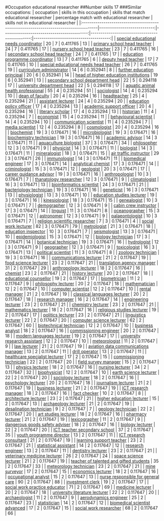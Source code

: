 #Occupation educational researcher
##Number skills 17
###Similar occupations:
| occupation                                                                            |   skills in this occupation |   skills that match educational researcher |   percentage match with educational researcher |   skills not in educational researcher |
|:--------------------------------------------------------------------------------------|----------------------------:|-------------------------------------------:|-----------------------------------------------:|---------------------------------------:|
| [special educational needs coordinator](special_educational_needs_coordinator.md)     |                          20 |                                          7 |                                       0.411765 |                                     13 |
| [primary school head teacher](primary_school_head_teacher.md)                         |                          24 |                                          7 |                                       0.411765 |                                     17 |
| [nursery school head teacher](nursery_school_head_teacher.md)                         |                          23 |                                          7 |                                       0.411765 |                                     16 |
| [secondary school head teacher](secondary_school_head_teacher.md)                     |                          24 |                                          7 |                                       0.411765 |                                     17 |
| [education programme coordinator](education_programme_coordinator.md)                 |                          13 |                                          7 |                                       0.411765 |                                      6 |
| [deputy head teacher](deputy_head_teacher.md)                                         |                          17 |                                          7 |                                       0.411765 |                                     10 |
| [special educational needs head teacher](special_educational_needs_head_teacher.md)   |                          26 |                                          7 |                                       0.411765 |                                     19 |
| [curriculum administrator](curriculum_administrator.md)                               |                          14 |                                          6 |                                       0.352941 |                                      8 |
| [further education principal](further_education_principal.md)                         |                          20 |                                          6 |                                       0.352941 |                                     14 |
| [head of higher education institutions](head_of_higher_education_institutions.md)     |                          19 |                                          6 |                                       0.352941 |                                     13 |
| [secondary school department head](secondary_school_department_head.md)               |                          22 |                                          5 |                                       0.294118 |                                     17 |
| [university department head](university_department_head.md)                           |                          22 |                                          5 |                                       0.294118 |                                     17 |
| [aquatic animal health professional](aquatic_animal_health_professional.md)           |                          55 |                                          4 |                                       0.235294 |                                     51 |
| [sociologist](sociologist.md)                                                         |                          14 |                                          4 |                                       0.235294 |                                     10 |
| [dean of faculty](dean_of_faculty.md)                                                 |                          20 |                                          4 |                                       0.235294 |                                     16 |
| [headteacher](headteacher.md)                                                         |                          25 |                                          4 |                                       0.235294 |                                     21 |
| [assistant lecturer](assistant_lecturer.md)                                           |                          24 |                                          4 |                                       0.235294 |                                     20 |
| [education policy officer](education_policy_officer.md)                               |                          17 |                                          4 |                                       0.235294 |                                     13 |
| [academic support officer](academic_support_officer.md)                               |                          20 |                                          4 |                                       0.235294 |                                     16 |
| [literary scholar](literary_scholar.md)                                               |                          17 |                                          4 |                                       0.235294 |                                     13 |
| [historian](historian.md)                                                             |                          11 |                                          4 |                                       0.235294 |                                      7 |
| [economist](economist.md)                                                             |                          15 |                                          4 |                                       0.235294 |                                     11 |
| [behavioural scientist](behavioural_scientist.md)                                     |                          14 |                                          4 |                                       0.235294 |                                     10 |
| [communication scientist](communication_scientist.md)                                 |                          11 |                                          4 |                                       0.235294 |                                      7 |
| [media scientist](media_scientist.md)                                                 |                          12 |                                          4 |                                       0.235294 |                                      8 |
| [cosmologist](cosmologist.md)                                                         |                          20 |                                          4 |                                       0.235294 |                                     16 |
| [biochemist](biochemist.md)                                                           |                          19 |                                          3 |                                       0.176471 |                                     16 |
| [microbiologist](microbiologist.md)                                                   |                          19 |                                          3 |                                       0.176471 |                                     16 |
| [biochemistry technician](biochemistry_technician.md)                                 |                          19 |                                          3 |                                       0.176471 |                                     16 |
| [academic advisor](academic_advisor.md)                                               |                          14 |                                          3 |                                       0.176471 |                                     11 |
| [aquaculture biologist](aquaculture_biologist.md)                                     |                          37 |                                          3 |                                       0.176471 |                                     34 |
| [philosopher](philosopher.md)                                                         |                          12 |                                          3 |                                       0.176471 |                                      9 |
| [physicist](physicist.md)                                                             |                          14 |                                          3 |                                       0.176471 |                                     11 |
| [biologist](biologist.md)                                                             |                          14 |                                          3 |                                       0.176471 |                                     11 |
| [mineralogist](mineralogist.md)                                                       |                          18 |                                          3 |                                       0.176471 |                                     15 |
| [air traffic instructor](air_traffic_instructor.md)                                   |                          29 |                                          3 |                                       0.176471 |                                     26 |
| [immunologist](immunologist.md)                                                       |                          14 |                                          3 |                                       0.176471 |                                     11 |
| [biomedical engineer](biomedical_engineer.md)                                         |                          17 |                                          3 |                                       0.176471 |                                     14 |
| [analytical chemist](analytical_chemist.md)                                           |                          17 |                                          3 |                                       0.176471 |                                     14 |
| [criminologist](criminologist.md)                                                     |                          15 |                                          3 |                                       0.176471 |                                     12 |
| [geologist](geologist.md)                                                             |                          20 |                                          3 |                                       0.176471 |                                     17 |
| [career guidance advisor](career_guidance_advisor.md)                                 |                          19 |                                          3 |                                       0.176471 |                                     16 |
| [anthropologist](anthropologist.md)                                                   |                          10 |                                          3 |                                       0.176471 |                                      7 |
| [thanatology researcher](thanatology_researcher.md)                                   |                          12 |                                          3 |                                       0.176471 |                                      9 |
| [climatologist](climatologist.md)                                                     |                          16 |                                          3 |                                       0.176471 |                                     13 |
| [bioinformatics scientist](bioinformatics_scientist.md)                               |                          24 |                                          3 |                                       0.176471 |                                     21 |
| [bacteriology technician](bacteriology_technician.md)                                 |                          19 |                                          3 |                                       0.176471 |                                     16 |
| [geneticist](geneticist.md)                                                           |                          16 |                                          3 |                                       0.176471 |                                     13 |
| [physiologist](physiologist.md)                                                       |                          13 |                                          3 |                                       0.176471 |                                     10 |
| [education studies lecturer](education_studies_lecturer.md)                           |                          19 |                                          3 |                                       0.176471 |                                     16 |
| [kinesiologist](kinesiologist.md)                                                     |                          18 |                                          3 |                                       0.176471 |                                     15 |
| [genealogist](genealogist.md)                                                         |                          10 |                                          3 |                                       0.176471 |                                      7 |
| [demographer](demographer.md)                                                         |                          12 |                                          3 |                                       0.176471 |                                      9 |
| [cabin crew instructor](cabin_crew_instructor.md)                                     |                          17 |                                          3 |                                       0.176471 |                                     14 |
| [linguist](linguist.md)                                                               |                          11 |                                          3 |                                       0.176471 |                                      8 |
| [oceanographer](oceanographer.md)                                                     |                          15 |                                          3 |                                       0.176471 |                                     12 |
| [astronomer](astronomer.md)                                                           |                          12 |                                          3 |                                       0.176471 |                                      9 |
| [palaeontologist](palaeontologist.md)                                                 |                          10 |                                          3 |                                       0.176471 |                                      7 |
| [religion scientific researcher](religion_scientific_researcher.md)                   |                           7 |                                          3 |                                       0.176471 |                                      4 |
| [social work lecturer](social_work_lecturer.md)                                       |                          82 |                                          3 |                                       0.176471 |                                     79 |
| [metrologist](metrologist.md)                                                         |                          21 |                                          3 |                                       0.176471 |                                     18 |
| [education inspector](education_inspector.md)                                         |                          10 |                                          3 |                                       0.176471 |                                      7 |
| [seismologist](seismologist.md)                                                       |                          13 |                                          3 |                                       0.176471 |                                     10 |
| [epidemiologist](epidemiologist.md)                                                   |                          15 |                                          3 |                                       0.176471 |                                     12 |
| [biology technician](biology_technician.md)                                           |                          17 |                                          3 |                                       0.176471 |                                     14 |
| [botanical technician](botanical_technician.md)                                       |                          19 |                                          3 |                                       0.176471 |                                     16 |
| [hydrologist](hydrologist.md)                                                         |                          12 |                                          3 |                                       0.176471 |                                      9 |
| [geographer](geographer.md)                                                           |                          12 |                                          3 |                                       0.176471 |                                      9 |
| [toxicologist](toxicologist.md)                                                       |                          16 |                                          3 |                                       0.176471 |                                     13 |
| [political scientist](political_scientist.md)                                         |                          11 |                                          3 |                                       0.176471 |                                      8 |
| [zoology technician](zoology_technician.md)                                           |                          19 |                                          3 |                                       0.176471 |                                     16 |
| [communications lecturer](communications_lecturer.md)                                 |                          21 |                                          2 |                                       0.117647 |                                     19 |
| [food science lecturer](food_science_lecturer.md)                                     |                          23 |                                          2 |                                       0.117647 |                                     21 |
| [translation agency manager](translation_agency_manager.md)                           |                          31 |                                          2 |                                       0.117647 |                                     29 |
| [anthropology lecturer](anthropology_lecturer.md)                                     |                          18 |                                          2 |                                       0.117647 |                                     16 |
| [chemist](chemist.md)                                                                 |                          23 |                                          2 |                                       0.117647 |                                     21 |
| [history lecturer](history_lecturer.md)                                               |                          20 |                                          2 |                                       0.117647 |                                     18 |
| [educational counsellor](educational_counsellor.md)                                   |                          19 |                                          2 |                                       0.117647 |                                     17 |
| [biometrician](biometrician.md)                                                       |                          11 |                                          2 |                                       0.117647 |                                      9 |
| [philosophy lecturer](philosophy_lecturer.md)                                         |                          20 |                                          2 |                                       0.117647 |                                     18 |
| [mathematician](mathematician.md)                                                     |                          12 |                                          2 |                                       0.117647 |                                     10 |
| [computer scientist](computer_scientist.md)                                           |                          12 |                                          2 |                                       0.117647 |                                     10 |
| [rental manager](rental_manager.md)                                                   |                          21 |                                          2 |                                       0.117647 |                                     19 |
| [classical languages lecturer](classical_languages_lecturer.md)                       |                          20 |                                          2 |                                       0.117647 |                                     18 |
| [research manager](research_manager.md)                                               |                          16 |                                          2 |                                       0.117647 |                                     14 |
| [engineering lecturer](engineering_lecturer.md)                                       |                          23 |                                          2 |                                       0.117647 |                                     21 |
| [chemistry lecturer](chemistry_lecturer.md)                                           |                          23 |                                          2 |                                       0.117647 |                                     21 |
| [mathematics lecturer](mathematics_lecturer.md)                                       |                          18 |                                          2 |                                       0.117647 |                                     16 |
| [religious studies lecturer](religious_studies_lecturer.md)                           |                          19 |                                          2 |                                       0.117647 |                                     17 |
| [politics lecturer](politics_lecturer.md)                                             |                          23 |                                          2 |                                       0.117647 |                                     21 |
| [linguistics lecturer](linguistics_lecturer.md)                                       |                          22 |                                          2 |                                       0.117647 |                                     20 |
| [computer science lecturer](computer_science_lecturer.md)                             |                          62 |                                          2 |                                       0.117647 |                                     60 |
| [biotechnical technician](biotechnical_technician.md)                                 |                          12 |                                          2 |                                       0.117647 |                                     10 |
| [business analyst](business_analyst.md)                                               |                          18 |                                          2 |                                       0.117647 |                                     16 |
| [commissioning engineer](commissioning_engineer.md)                                   |                          20 |                                          2 |                                       0.117647 |                                     18 |
| [modern languages lecturer](modern_languages_lecturer.md)                             |                          19 |                                          2 |                                       0.117647 |                                     17 |
| [university research assistant](university_research_assistant.md)                     |                          12 |                                          2 |                                       0.117647 |                                     10 |
| [meteorologist](meteorologist.md)                                                     |                          11 |                                          2 |                                       0.117647 |                                      9 |
| [law lecturer](law_lecturer.md)                                                       |                          21 |                                          2 |                                       0.117647 |                                     19 |
| [aviation data communications manager](aviation_data_communications_manager.md)       |                          13 |                                          2 |                                       0.117647 |                                     11 |
| [drill operator](drill_operator.md)                                                   |                          13 |                                          2 |                                       0.117647 |                                     11 |
| [healthcare specialist lecturer](healthcare_specialist_lecturer.md)                   |                          17 |                                          2 |                                       0.117647 |                                     15 |
| [commissioning technician](commissioning_technician.md)                               |                          22 |                                          2 |                                       0.117647 |                                     20 |
| [field survey manager](field_survey_manager.md)                                       |                          15 |                                          2 |                                       0.117647 |                                     13 |
| [physics lecturer](physics_lecturer.md)                                               |                          18 |                                          2 |                                       0.117647 |                                     16 |
| [nursing lecturer](nursing_lecturer.md)                                               |                          34 |                                          2 |                                       0.117647 |                                     32 |
| [biophysicist](biophysicist.md)                                                       |                          12 |                                          2 |                                       0.117647 |                                     10 |
| [earth science lecturer](earth_science_lecturer.md)                                   |                          22 |                                          2 |                                       0.117647 |                                     20 |
| [sociology lecturer](sociology_lecturer.md)                                           |                          18 |                                          2 |                                       0.117647 |                                     16 |
| [psychology lecturer](psychology_lecturer.md)                                         |                          20 |                                          2 |                                       0.117647 |                                     18 |
| [journalism lecturer](journalism_lecturer.md)                                         |                          21 |                                          2 |                                       0.117647 |                                     19 |
| [business lecturer](business_lecturer.md)                                             |                          21 |                                          2 |                                       0.117647 |                                     19 |
| [ICT research manager](ICT_research_manager.md)                                       |                          18 |                                          2 |                                       0.117647 |                                     16 |
| [fact checker](fact_checker.md)                                                       |                          10 |                                          2 |                                       0.117647 |                                      8 |
| [architecture lecturer](architecture_lecturer.md)                                     |                          23 |                                          2 |                                       0.117647 |                                     21 |
| [higher education lecturer](higher_education_lecturer.md)                             |                          15 |                                          2 |                                       0.117647 |                                     13 |
| [archaeology lecturer](archaeology_lecturer.md)                                       |                          21 |                                          2 |                                       0.117647 |                                     19 |
| [desalination technician](desalination_technician.md)                                 |                           9 |                                          2 |                                       0.117647 |                                      7 |
| [geology technician](geology_technician.md)                                           |                          22 |                                          2 |                                       0.117647 |                                     20 |
| [art studies lecturer](art_studies_lecturer.md)                                       |                          18 |                                          2 |                                       0.117647 |                                     16 |
| [pharmacy lecturer](pharmacy_lecturer.md)                                             |                          21 |                                          2 |                                       0.117647 |                                     19 |
| [lexicographer](lexicographer.md)                                                     |                          11 |                                          2 |                                       0.117647 |                                      9 |
| [dangerous goods safety adviser](dangerous_goods_safety_adviser.md)                   |                          18 |                                          2 |                                       0.117647 |                                     16 |
| [biology lecturer](biology_lecturer.md)                                               |                          22 |                                          2 |                                       0.117647 |                                     20 |
| [ICT teacher secondary school](ICT_teacher_secondary_school.md)                       |                          37 |                                          2 |                                       0.117647 |                                     35 |
| [youth programme director](youth_programme_director.md)                               |                          13 |                                          2 |                                       0.117647 |                                     11 |
| [ICT research consultant](ICT_research_consultant.md)                                 |                          21 |                                          2 |                                       0.117647 |                                     19 |
| [learning support teacher](learning_support_teacher.md)                               |                          23 |                                          2 |                                       0.117647 |                                     21 |
| [statistical assistant](statistical_assistant.md)                                     |                          14 |                                          2 |                                       0.117647 |                                     12 |
| [research engineer](research_engineer.md)                                             |                          13 |                                          2 |                                       0.117647 |                                     11 |
| [dentistry lecturer](dentistry_lecturer.md)                                           |                          23 |                                          2 |                                       0.117647 |                                     21 |
| [veterinary medicine lecturer](veterinary_medicine_lecturer.md)                       |                          26 |                                          2 |                                       0.117647 |                                     24 |
| [space science lecturer](space_science_lecturer.md)                                   |                          21 |                                          2 |                                       0.117647 |                                     19 |
| [teacher of talented and gifted students](teacher_of_talented_and_gifted_students.md) |                          35 |                                          2 |                                       0.117647 |                                     33 |
| [meteorology technician](meteorology_technician.md)                                   |                          23 |                                          2 |                                       0.117647 |                                     21 |
| [mine surveyor](mine_surveyor.md)                                                     |                          17 |                                          2 |                                       0.117647 |                                     15 |
| [economics lecturer](economics_lecturer.md)                                           |                          18 |                                          2 |                                       0.117647 |                                     16 |
| [occupational analyst](occupational_analyst.md)                                       |                          15 |                                          2 |                                       0.117647 |                                     13 |
| [nurse responsible for general care](nurse_responsible_for_general_care.md)           |                          90 |                                          2 |                                       0.117647 |                                     88 |
| [investment clerk](investment_clerk.md)                                               |                          19 |                                          2 |                                       0.117647 |                                     17 |
| [social work practice educator](social_work_practice_educator.md)                     |                          71 |                                          2 |                                       0.117647 |                                     69 |
| [medicine lecturer](medicine_lecturer.md)                                             |                          20 |                                          2 |                                       0.117647 |                                     18 |
| [university literature lecturer](university_literature_lecturer.md)                   |                          22 |                                          2 |                                       0.117647 |                                     20 |
| [archaeologist](archaeologist.md)                                                     |                          11 |                                          2 |                                       0.117647 |                                      9 |
| [aerodynamics engineer](aerodynamics_engineer.md)                                     |                          25 |                                          2 |                                       0.117647 |                                     23 |
| [statistician](statistician.md)                                                       |                          14 |                                          2 |                                       0.117647 |                                     12 |
| [biomedical scientist advanced](biomedical_scientist_advanced.md)                     |                          17 |                                          2 |                                       0.117647 |                                     15 |
| [social work researcher](social_work_researcher.md)                                   |                          68 |                                          2 |                                       0.117647 |                                     66 |
